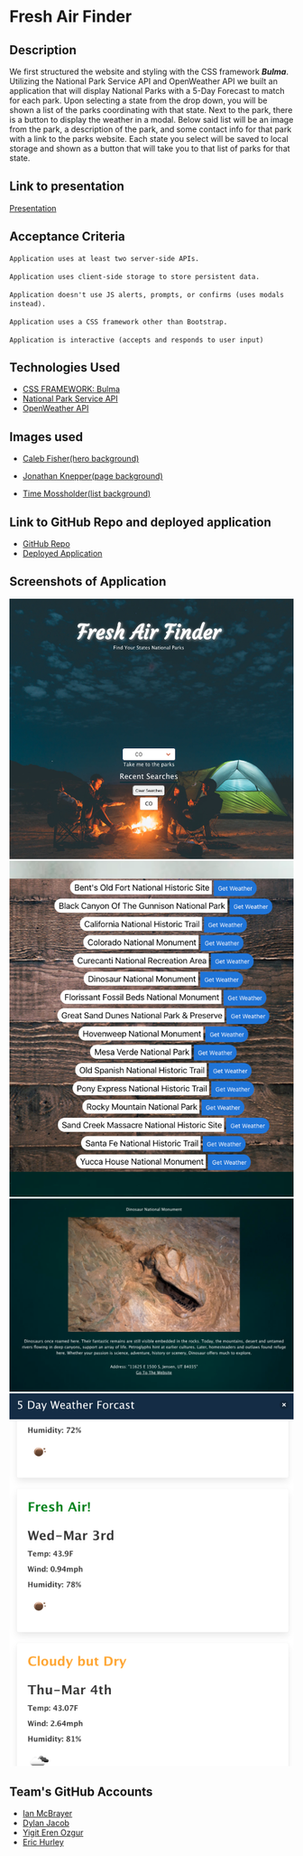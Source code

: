 # Fresh Air Finder

## Description
We first structured the website and styling with the CSS framework ***Bulma***.  Utilizing the National Park Service API and OpenWeather API we built an application that will display National Parks with a 5-Day Forecast to match for each park.  Upon selecting a state from the drop down, you will be shown a list of the parks coordinating with that state.  Next to the park, there is a button to display the weather in a modal.  Below said list will be an image from the park, a description of the park, and some contact info for that park with a link to the parks website. Each state you select will be saved to local storage and shown as a button that will take you to that list of parks for that state.

## Link to presentation
[Presentation](https://docs.google.com/presentation/d/1Cy2ssrhj3EU_6f9QX829LpBUOPr-uF0yqMa5GikA6rs/edit?usp=sharing)

## Acceptance Criteria
```
Application uses at least two server-side APIs.

Application uses client-side storage to store persistent data.

Application doesn't use JS alerts, prompts, or confirms (uses modals instead).

Application uses a CSS framework other than Bootstrap.

Application is interactive (accepts and responds to user input)
```

## Technologies Used
- [CSS FRAMEWORK: Bulma](https://bulma.io/)
- [National Park Service API](https://www.nps.gov/subjects/developer/get-started.htm)
- [OpenWeather API](https://openweathermap.org/forecast5)

## Images used
- [Caleb Fisher(hero background)](https://images.unsplash.com/photo-1609788063095-d71bf3c1f01f?ixid=MXwxMjA3fDB8MHxwaG90by1wYWdlfHx8fGVufDB8fHw%3D&ixlib=rb-1.2.1&auto=format&fit=crop&w=2700&q=80)

- [Jonathan Knepper(page background)](https://images.unsplash.com/photo-1507181080368-cc2195abcde1?ixid=MXwxMjA3fDB8MHxwaG90by1wYWdlfHx8fGVufDB8fHw%3D&ixlib=rb-1.2.1&auto=format&fit=crop&w=1489&q=80)

- [Time Mossholder(list background)](https://images.unsplash.com/photo-1541138858526-9f296df15693?ixid=MXwxMjA3fDB8MHxwaG90by1wYWdlfHx8fGVufDB8fHw%3D&ixlib=rb-1.2.1&auto=format&fit=crop&w=2251&q=80)

## Link to GitHub Repo and deployed application
- [GitHub Repo](https://github.com/dylanjacobb/fresh-air-finder)
- [Deployed Application](https://dylanjacobb.github.io/fresh-air-finder/)

## Screenshots of Application
![Homepage](./images/homepage-faf.png)
![Parks](./images/list-of-parks.png)
![Descriptions](./images/park-description.png)
![Weather Modal](./images/weather-modal.png)

## Team's GitHub Accounts
- [Ian McBrayer](https://github.com/ihm57511)
- [Dylan Jacob](https://github.com/dylanjacobb)
- [Yigit Eren Ozgur](https://github.com/erenozgur98)
- [Eric Hurley](https://github.com/HurleySquared)